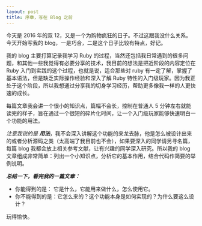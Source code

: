 ```yaml
---
layout: post
title: 序章，写在 Blog 之前
---
```


今天是 2016 年的双 12，又是一个为购物疯狂的日子。不过这跟我没什么关系。今天开始写我的 blog，一是巧合，二是这个日子比较有特点，好记。

我的 blog 主要打算记录我学习 Ruby 的过程，当然还包括我日常遇到的很多问题，和其他一些我觉得有必要分享的技术，我目前的想法是把近阶段的内容定位在 Ruby 入门到实践的这个过程，也就是说，适合那些对 ruby 有一定了解，掌握了基本语法，但是缺乏实际操作经验和深入了解 Ruby 特性的入门级玩家。因为我正处于这个阶段，所以我想通过分享我的切身学习经历，帮助更多像我一样的人更快速的成长。

每篇文章我会讲一个很小的知识点，篇幅不会长，控制在普通人 5 分钟左右就能读完的样子，旨在通过一个很短的碎片化时间，让一个入门级玩家能够快速明白一个功能的用法。

*注意我说的是 **用法***，我不会深入讲解这个功能的来龙去脉，他是怎么被设计出来的或者分析源码之类（太高端了我目前也不会），如果要深入的同学请另寻名篇，每篇 blog 我都会放上相关参考文献，让有兴趣的同学深入研究。所以我的 blog 文章组成非常简单：列出一个小知识点，分析它的基本作用，结合代码作简要的举例说明。

***总结一下，看完我的一篇文章：***

* 你能得到的是：  它是什么，它能用来做什么，怎么使用它。
* 你不能得到的是：它怎么来的？这个功能本身是如何实现的？为什么要这么设计？

玩得愉快。